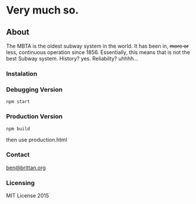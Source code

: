 # Very much so.

## About
The MBTA is the oldest subway system in the world. It has been in, ~~more or~~ less, continuous operation since 1856.
Essentially, this means that is not the best Subway system. History? yes. Reliabilty? uhhhh...

### Instalation

### Debugging Version
```
npm start
```

### Production Version
``` 
npm build
```
then use production.html

### Contact

ben@brittan.org

### Licensing
MIT License 2015

